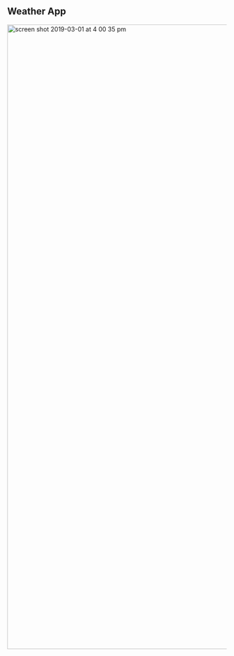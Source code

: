 
## Weather App

<img width="1435" alt="screen shot 2019-03-01 at 4 00 35 pm" src="https://user-images.githubusercontent.com/22510881/53666194-75498400-3c3b-11e9-9b81-b009779a3e89.png">
